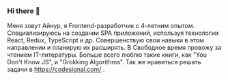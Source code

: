 ### Hi there 👋
Меня зовут Айнур, я Frontend-разработчик с 4-летним опытом. Cпециализируюсь на создании SPA приложений, используя технологии React, Redux, TypeScript и др. Совершенствую свои навыки в этом направлении и планирую их расширять. В Свободное время провожу за чтением IT-литературы. Больше всего люблю такие книги, как "You Don't Know JS", и "Grokking Algorithms". Так же нравиться решать задачи в https://codesignal.com/ .

<!--
**DavletkulovAynur/DavletkulovAynur** is a ✨ _special_ ✨ repository because its `README.md` (this file) appears on your GitHub profile.

Here are some ideas to get you started:

- 🔭 I’m currently working on ...
- 🌱 I’m currently learning ...
- 👯 I’m looking to collaborate on ...
- 🤔 I’m looking for help with ...
- 💬 Ask me about ...
- 📫 How to reach me: ...
- 😄 Pronouns: ...
- ⚡ Fun fact: ...
-->
